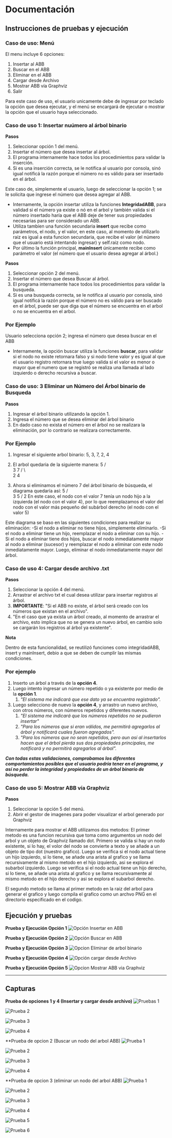 # Documentación

## Instrucciones de pruebas y ejecución

### Caso de uso: Menú 
El menu incluye 6 opciones: 

1. Insertar al ABB
2. Buscar en el ABB
3. Eliminar en el ABB
4. Cargar desde Archivo
5. Mostrar ABB vía Graphviz
6. Salir

Para este caso de uso, el usuario unicamente debe de ingresar por teclado la opción que desea ejecutar, y el menú se encargará de ejecutar o mostrar la opción que el usuario haya seleccionado. 

### Caso de uso 1: Insertar nuúmero al árbol binario

**Pasos**

1. Seleccionar opción 1 del menú. 
2. Insertar el número que desea insertar al árbol. 
3. El programa internamente hace todos los procedimientos para validar la inserción. 
4. Si es una inserción correcta, se le notifica al usuario por consola, sinó igual notificá la razón porque el número no es válido para ser insertado en el árbol. 

Este caso de, simplemente el usuario, luego de seleccionar la opción 1; se le solicita que ingrese el número que desea agregar al ABB. 

 - Internamente, la opción insertar utiliza la funciones **IntegridadABB**, para validad si el número ya existe o nó en el arbol y también valida si el número insertado haría que el ABB deje de tener sus propiedades necesarias para ser considerado un ABB. 
 - Utiliza tambíen una función secundaria **insert** que recibe como parámetros, el nodo, y el valor, en este caso, al momento de utilizarlo raiz es igual a esta funcion secundaria, que recibe el valor (el número que el usuario está intentando ingresar) y self.raiz como nodo. 
 - Por último la función principal, **mainInsert** únicamente recibe como parámetro el valor (el número que el usuario desea agregar al árbol.)



**Pasos**
1. Seleccionar opción 2 del menú. 
2. Insertar el número que desea Buscar al árbol. 
3. El programa internamente hace todos los procedimientos para validar la busqueda. 
4. Si es una busqueda correcta, se le notifica al usuario por consola, sinó igual notificá la razón porque el número no es válido para ser buscado en el árbol, puede ser que diga que el número se encuentra en el arbol o no se encuentra en el arbol.
   
### Por Ejemplo
Usuario selecciona opción 2; ingresa el número que desea buscar en el ABB

- Internamente, la opción buscar utiliza la funciones **buscar**, para validar si el nodo no existe retornara falso y si nodo tiene valor y es igual al que el usuario registro retornara true luego valida si el valor es menor o mayor que el numero que se registró se realiza una llamada al lado izquierdo o derecho recursiva a buscar.



### Caso de uso: 3 Eliminar un Número del Árbol binario de Busqueda
**Pasos**
1. Ingresar el árbol binario utilizando la opción 1.
2. Ingresa el número que se desea eliminar del árbol binario
3. En dado caso no exista el número en el árbol no se realizara la eliminación, por lo contrario se realizara correctamente.

### Por Ejemplo
1. Ingresar el siguiente arbol binario: 5, 3, 7, 2, 4
2. El arbol quedaria de la siguiente manera:
        5
      /   \
     3     7
    / \    
   2   4

3. Ahora si eliminamos el número 7 del árbol binario de búsqueda, el diagrama quedaría así:
        5
      /   \
     3     5
    /
   2
En este caso, el nodo con el valor 7 tenía un nodo hijo a la izquierda (el nodo con el valor 4), por lo que reemplazamos el valor del nodo con el valor más pequeño del subárbol derecho (el nodo con el valor 5)

Este diagrama se baso en las siguientes condiciones para realizar su eliminación:
-Si el nodo a eliminar no tiene hijos, simplemente eliminarlo.
-Si el nodo a eliminar tiene un hijo, reemplazar el nodo a eliminar con su hijo.
-Si el nodo a eliminar tiene dos hijos, buscar el nodo inmediatamente mayor al nodo a eliminar (sucesor) y reemplazar el nodo a eliminar con este nodo inmediatamente mayor. Luego, eliminar el nodo inmediatamente mayor del árbol.


### Caso de uso 4: Cargar desde archivo .txt
**Pasos**

1. Seleccionar la opción 4 del menú. 
2. Arrastrar el archivo txt el cual desea utilizar para insertar registros al árbol. 
3. **IMPORTANTE**: "Si el ABB no existe, el árbol será creado con los números que existan  en el archivo". 
4. "En el caso que ya exista un árbol creado, al momento de arrastrar el archivo, esto implica que no se genera un nuevo árbol, en cambio solo se cargarán los registros al árbol ya existente". 

**Nota**

Dentro de esta funcionalidad, se reutilizó funciones como integridadABB, insert y mainInsert, debio a que se deben de cumplir las mismas condiciones. 

### Por ejemplo

1. Inserto un árbol a través de la **opción 4**. 
2. Luego intento ingresar un número repetido o ya existente por medio de la **opción 1**.
   1. *"El sistema me indicará que ese dato ya se encuentra registrado".*
3. Luego selecciono de nuevo la **opción 4**, y arrastro un nuevo archivo, con otros números, con números repetidos y diferentes nuevos. 
   1. *"El sistema me indicará que los números repetidos no se pudieron insertar"*
   2. *"Para los números que si eran válidos, me permitirá agregarlos al árbol y notificará cuales fueron agregados".*
   3. *"Para los números que no sean repetidos, pero aun así al insertarlos hacen que el árbol pierda sus dos propiedades principales, me notificará y no permitirá agregarlos al árbol".*

 ***Con todas estas validaciones, comprobamos los diferentes comportamientos posibles que el usuario podría tener en el programa, y así no perder la integridad y propiedades de un árbol binario de búsqueda.***

### Caso de uso 5: Mostrar ABB vía Graphviz
**Pasos**

1. Seleccionar la opción 5 del menú.
2. Abrir el gestor de imagenes para poder visualizar el arbol generado por Graphviz

Internamente para mostrar el ABB utilizamos dos metodos: El primer metodo es una funcion recursiva que toma como argumentos un nodo del arbol y un objeto de Graphviz llamado dot. 
Primero se valida si hay un nodo existente, si lo hay, el volor del nodo se convierte a texto y se añade a un objeto de tipo dot (nuestro grafico). 
Luego se verifica si el nodo actual tiene un hijo izquierdo, si lo tiene, se añade una arista al grafico y se llama recursivamente al mismo metodo en el hijo izquierdo, asi se explora el subarbol izquierdo. 
Luego se verifica si el nodo actual tiene un hijo derecho, si lo tiene, se añade una arista al grafico y se llama recursivamente al mismo metodo en el hijo derecho y asi se explora el subarbol derecho.

El segundo metodo se llama al primer metodo en la raiz del arbol para generar el grafico y luego compila el grafico como un archvo PNG en el directorio especificado en el codigo.


## Ejecución y pruebas

**Prueba y Ejecución Opción 1**
![Opción Insertar en ABB](https://raw.githubusercontent.com/govandoh/Repo_Tareas/main/Tarea%203/source/opcion_insertarABB.gif)

**Prueba y Ejecución Opción 2**
![Opción Buscar en ABB](https://github.com/govandoh/Repo_Tareas/blob/main/Tarea%203/source/tarea_ABB.py%20-%20Repo_Tareas%20-%20Visual%20Studio%20Code%202024-03-15%2020-19-15.gif)


**Prueba y Ejecución Opción 3**
![Opcion Eliminar de arbol binario](https://github.com/govandoh/Repo_Tareas/blob/main/Tarea%203/source/Prueba%20Eliminar%206.png)


**Prueba y Ejecución Opción 4**
![Opción cargar desde Archivo](https://raw.githubusercontent.com/govandoh/Repo_Tareas/main/Tarea%203/source/opcion_cargardesdeArchivo.gif)

**Prueba y Ejecución Opción 5**
![Opcion Mostrar ABB via Graphviz](https://github.com/govandoh/Repo_Tareas/blob/main/Tarea%203/source/Prueba_opcion5.gif)

*** 


## Capturas


**Prueba de opciones 1 y 4 (Insertar y cargar desde archivo)**
![Pruebas 1](https://raw.githubusercontent.com/govandoh/Repo_Tareas/main/Tarea%203/source/pruebas1.png)

![Prueba 2](https://raw.githubusercontent.com/govandoh/Repo_Tareas/main/Tarea%203/source/pruebas2.png)

![Prueba 3](https://raw.githubusercontent.com/govandoh/Repo_Tareas/main/Tarea%203/source/pruebas3.png)

![Prueba 4](https://raw.githubusercontent.com/govandoh/Repo_Tareas/main/Tarea%203/source/pruebas4.png)

**Prueba de opcion 2 (Buscar un nodo del arbol ABB)
![Prueba 1](https://github.com/govandoh/Repo_Tareas/tree/e390de65afb5c76a88286e86a6dc7cc6f25ac382/Tarea%203/source/Buscar_Prueba1)

![Prueba 2](https://github.com/govandoh/Repo_Tareas/tree/e390de65afb5c76a88286e86a6dc7cc6f25ac382/Tarea%203/source/Buscar_Prueba2)

![Prueba 3](https://github.com/govandoh/Repo_Tareas/tree/e390de65afb5c76a88286e86a6dc7cc6f25ac382/Tarea%203/source/Buscar_Prueba3)

![Prueba 4](https://github.com/govandoh/Repo_Tareas/tree/e390de65afb5c76a88286e86a6dc7cc6f25ac382/Tarea%203/source/Buscar_Prueba4)

**Prueba de opcion 3 (eliminar un nodo del arbol ABB)
![Prueba 1](https://github.com/govandoh/Repo_Tareas/blob/main/Tarea%203/source/Prueba%20Eliminar%201.png)

![Prueba 2](https://github.com/govandoh/Repo_Tareas/blob/main/Tarea%203/source/Prueba%20Eliminar%202.png)

![Prueba 3](https://github.com/govandoh/Repo_Tareas/blob/main/Tarea%203/source/Prueba%20Eliminar%203.png)

![Prueba 4](https://github.com/govandoh/Repo_Tareas/blob/main/Tarea%203/source/Prueba%20Eliminar%204.png)

![Prueba 5](https://github.com/govandoh/Repo_Tareas/blob/main/Tarea%203/source/Prueba%20Eliminar%205.png)

![Prueba 6](https://github.com/govandoh/Repo_Tareas/blob/main/Tarea%203/source/Prueba%20Eliminar%206.png)



